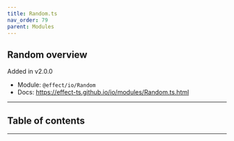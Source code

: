 ```yaml
---
title: Random.ts
nav_order: 79
parent: Modules
---
```


## Random overview

Added in v2.0.0

- Module: `@effect/io/Random`
- Docs: https://effect-ts.github.io/io/modules/Random.ts.html

---

<h2 class="text-delta">Table of contents</h2>

---
